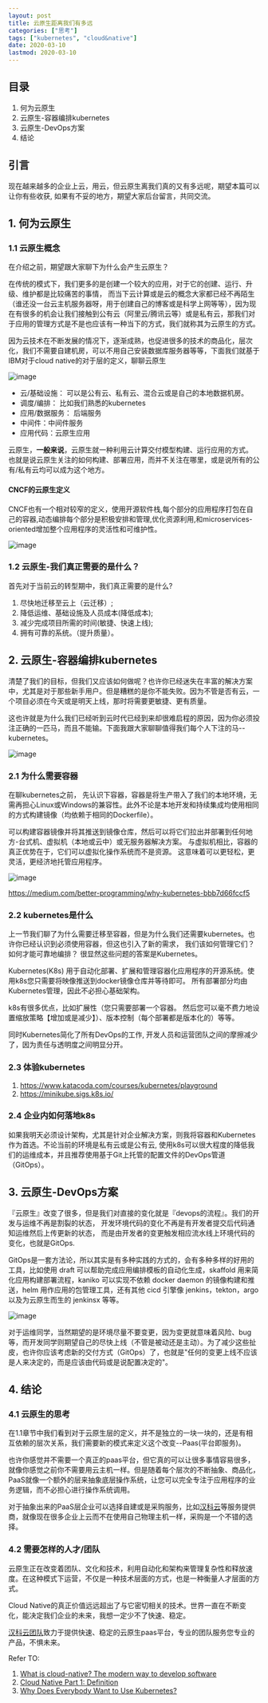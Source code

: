 ```yaml
---
layout: post
title: 云原生距离我们有多远
categories: ["思考"]
tags: ["kubernetes", "cloud&native"]
date: 2020-03-10
lastmod: 2020-03-10
---
```



## 目录
1. 何为云原生
2. 云原生-容器编排kubernetes
3. 云原生-DevOps方案
4. 结论


## 引言
现在越来越多的企业上云，用云，但云原生离我们真的又有多远呢，期望本篇可以让你有些收获, 如果有不妥的地方，期望大家后台留言，共同交流。


## 1. 何为云原生
### 1.1 云原生概念

在介绍之前，期望跟大家聊下为什么会产生云原生？

在传统的模式下，我们更多的是创建一个较大的应用，对于它的创建、运行、升级、维护都是比较痛苦的事情，
而当下云计算或是云的概念大家都已经不再陌生（谁还没一台云主机服务器呀，用于创建自己的博客或是科学上网等等），因为现在有很多的机会让我们接触到公有云（阿里云/腾讯云等）或是私有云，那我们对于应用的管理方式是不是也应该有一种当下的方式，我们就称其为云原生的方式。

因为云技术在不断发展的情况下，逐渐成熟，也促进很多的技术的商品化，层次化，我们不需要自建机房，可以不用自己安装数据库服务器等等，下面我们就基于IBM对于cloud native的对于层的定义，聊聊云原生

![image](https://user-images.githubusercontent.com/5203608/89488540-e56a1b00-d7da-11ea-9863-889e747ada22.png)

* 云/基础设施： 可以是公有云、私有云、混合云或是自己的本地数据机房。
* 调度/编排： 比如我们熟悉的kubernetes
* 应用/数据服务： 后端服务
* 中间件：中间件服务
* 应用代码：云原生应用 


云原生，__一般来说__，云原生就一种利用云计算交付模型构建、运行应用的方式。 也就是说云原生关注的如何构建、部署应用，而并不关注在哪里，或是说所有的公有/私有云均可以成为这个地方。


#### CNCF的云原生定义
CNCF也有一个相对较窄的定义，使用开源软件栈,每个部分的应用程序打包在自己的容器,动态编排每个部分是积极安排和管理,优化资源利用,和microservices-oriented增加整个应用程序的灵活性和可维护性。

![image](https://user-images.githubusercontent.com/5203608/89488571-f6b32780-d7da-11ea-92e3-e981f1eb748d.png)

<!-- ### 1.2 价值
1. 创新（速度、扩展性、效率、容量、标准化）
2. 业务敏捷性（持续交付、敏捷开发等）
3. 促进技术产品商品化 -->


### 1.2 云原生-我们真正需要的是什么？

首先对于当前云的转型期中，我们真正需要的是什么?
1. 尽快地迁移至云上（云迁移）;
2. 降低运维、基础设施及人员成本(降低成本);
3. 减少完成项目所需的时间(敏捷、快速上线);
4. 拥有可靠的系统。（提升质量）。

## 2. 云原生-容器编排kubernetes

清楚了我们的目标，但我们又应该如何做呢？也许你已经迷失在丰富的解决方案中，尤其是对于那些新手用户。但是糟糕的是你不能失败。因为不管是否有云，一个项目必须在今天或是明天上线，那时将需要更敏捷、更有质量。

这也许就是为什么我们已经听到云时代已经到来却很难启程的原因，因为你必须投注正确的一匹马，而且不能输。下面我跟大家聊聊值得我们每个人下注的马--kubernetes。

![image](https://user-images.githubusercontent.com/5203608/89488621-13e7f600-d7db-11ea-8b48-72111895e7a1.png)

### 2.1 为什么需要容器
在聊kubernetes之前， 先认识下容器，容器是将生产带入了我们的本地环境，无需再担心Linux或Windows的兼容性。此外不论是本地开发和持续集成均使用相同的方式构建镜像（均依赖于相同的Dockerfile）。

可以构建容器镜像并将其推送到镜像仓库，然后可以将它们拉出并部署到任何地方-台式机、虚拟机（本地或云中）或无服务器解决方案。 与虚拟机相比，容器的真正优势在于，它们可以虚拟化操作系统而不是资源。 这意味着可以更轻松，更灵活，更经济地托管应用程序。

![image](https://user-images.githubusercontent.com/5203608/89488667-311cc480-d7db-11ea-95ef-62d49903af3c.png)

https://medium.com/better-programming/why-kubernetes-bbb7d66fccf5


<!-- Docker是一个用于开发，交付和运行应用程序的开放平台。 Docker使您能够将应用程序与基础架构分开，从而可以快速交付软件。 借助Docker，您可以以与管理应用程序相同的方式来管理基础架构。 通过利用Docker的快速交付，测试和部署代码的方法，您可以大大减少编写代码和在生产环境中运行代码之间的延迟。 -->


### 2.2 kubernetes是什么

上一节我们聊了为什么需要迁移至容器，但是为什么我们还需要kubernetes。也许你已经认识到必须使用容器，但这也引入了新的需求， 我们该如何管理它们？如何才能可靠地编排？ 很显然这些问题的答案是Kubernetes。

Kubernetes(K8s) 用于自动化部署、扩展和管理容器化应用程序的开源系统。使用k8s您只需要将映像推送到docker镜像仓库并等待即可。 所有部署部分均由Kubernetes管理，因此不必担心基础架构。

k8s有很多优点，比如扩展性（您只需要部署一个容器。 然后您可以毫不费力地设置缩放策略【增加或是减少】）、版本控制（每个部署都是版本化的）等等。 
<!-- ![Image](images/cloud-native07.png) -->
同时Kubernetes简化了所有DevOps的工作, 开发人员和运营团队之间的摩擦减少了，因为责任与透明度之间明显分开。

### 2.3 体验kubernetes 
1. https://www.katacoda.com/courses/kubernetes/playground
2. https://minikube.sigs.k8s.io/


### 2.4 企业内如何落地k8s

如果我明天必须设计架构，尤其是针对企业解决方案，则我将容器和Kubernetes作为首选。不论当前的环境是私有云或是公有云, 使用k8s可以很大程度的降低我们的运维成本，并且推荐使用基于Git上托管的配置文件的DevOps管道（GitOps）。 


## 3. 云原生-DevOps方案

『云原生』改变了很多，但是我们对直接的变化就是『devops的流程』。我们的开发与运维不再是割裂的状态， 开发环境代码的变化不再是有开发者提交后代码通知运维然后上传更新的状态， 而是由开发者的变更触发相应流水线上环境代码的变化，也就是GitOps.

GitOps是一套方法论，所以其实是有多种实践的方式的，会有多种多样的好用的工具，比如使用 draft 可以帮助完成应用编排模板的自动化生成，skaffold 用来简化应用构建部署流程，kaniko 可以实现不依赖 docker daemon 的镜像构建和推送，helm 用作应用的包管理工具，还有其他 cicd 引擎像 jenkins，tekton，argo 以及为云原生而生的 jenkinsx 等等。

![image](https://user-images.githubusercontent.com/5203608/89488728-527db080-d7db-11ea-9569-210f86172838.png)


对于运维同学，当然期望的是环境尽量不要变更，因为变更就意味着风险、bug等，而开发同学则期望自己的尽快上线（不管是被动还是主动）。为了减少这些扯皮，也许你应该考虑新的交付方式（GitOps）了，也就是"任何的变更上线不应该是人来决定的，而是应该由代码或是说配置决定的"。 


## 4. 结论
### 4.1 云原生的思考
在1.1章节中我们看到对于云原生层的定义，并不是独立的一块一块的，还是有相互依赖的层次关系，我们需要新的模式来定义这个改变--Paas(平台即服务)。

也许你感觉并不需要一个真正的paas平台，但它真的可以让很多事情容易很多，就像你感觉之前你不需要用云主机一样。但是随着每个层次的不断抽象、商品化，PaaS就像一个额外的层来抽象底层操作系统，让您可以完全专注于应用程序的业务逻辑，而不必担心进行操作系统调用。

对于抽象出来的PaaS层企业可以选择自建或是采购服务，比如[汉科云](https://www.hankercloud.com)等服务提供商，就像现在很多企业上云而不在使用自己物理主机一样，采购是一个不错的选择。

### 4.2 需要怎样的人才/团队

云原生正在改变着团队、文化和技术，利用自动化和架构来管理复杂性和释放速度。在这种模式下运营，不仅是一种技术层面的方式，也是一种衡量人才层面的方式。

Cloud Native的真正价值远远超出了与它密切相关的技术。世界一直在不断变化，能决定我们企业的未来，我想一定少不了快速、稳定。

[汉科云团队](https://www.hankercloud.com)致力于提供快速、稳定的云原生paas平台，专业的团队服务您专业的产品，不惧未来。


Refer TO: 
1. [What is cloud-native? The modern way to develop software](https://www.infoworld.com/article/3281046/what-is-cloud-native-the-modern-way-to-develop-software.html)
2. [Cloud Native Part 1: Definition](https://blog.heptio.com/cloud-native-part-1-definition-716ed30e9193)
3. [Why Does Everybody Want to Use Kubernetes?](https://medium.com/better-programming/why-kubernetes-bbb7d66fccf5)



